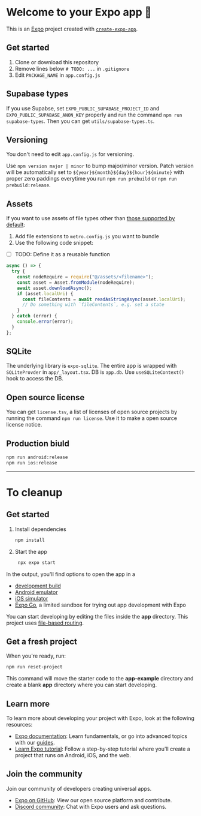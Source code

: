 # Welcome to your Expo app 👋

This is an [Expo](https://expo.dev) project created with [`create-expo-app`](https://www.npmjs.com/package/create-expo-app).

## Get started

1. Clone or download this repository
2. Remove lines below `# TODO: ...` in `.gitignore`
3. Edit `PACKAGE_NAME` in `app.config.js`

## Supabase types

If you use Supabse, set `EXPO_PUBLIC_SUPABASE_PROJECT_ID` and `EXPO_PUBLIC_SUPABASE_ANON_KEY` properly and run the command `npm run supabase-types`. Then you can get `utils/supabase-types.ts`.

## Versioning

You don't need to edit `app.config.js` for versioning.

Use `npm version major | minor` to bump major/minor version. Patch version will be automatically set to `${year}${month}${day}${hour}${minute}` with proper zero paddings everytime you run `npm run prebuild` or `npm run prebuild:release`.

## Assets

If you want to use assets of file types other than [those supported by default](https://docs.expo.dev/versions/latest/sdk/asset/#configurable-properties):

1. Add file extensions to `metro.config.js` you want to bundle
2. Use the following code snippet:

- [ ] TODO: Define it as a reusable function

```js
async () => {
  try {
    const nodeRequire = require("@/assets/<filename>");
    const asset = Asset.fromModule(nodeRequire);
    await asset.downloadAsync();
    if (asset.localUri) {
      const fileContents = await readAsStringAsync(asset.localUri);
      // Do something with `fileContents`, e.g. set a state
    }
  } catch (error) {
    console.error(error);
  }
};
```

## SQLite

The underlying library is `expo-sqlite`. The entire app is wrapped with `SQLiteProvder` in `app/_layout.tsx`. DB is `app.db`. Use `useSQLiteContext()` hook to access the DB.

## Open source license

You can get `license.tsv`, a list of licenses of open source projects by running the command `npm run license`. Use it to make a open source license notice.

## Production biuld

```sh
npm run android:release
npm run ios:release
```

---

# To cleanup

## Get started

1. Install dependencies

   ```bash
   npm install
   ```

2. Start the app

   ```bash
    npx expo start
   ```

In the output, you'll find options to open the app in a

- [development build](https://docs.expo.dev/develop/development-builds/introduction/)
- [Android emulator](https://docs.expo.dev/workflow/android-studio-emulator/)
- [iOS simulator](https://docs.expo.dev/workflow/ios-simulator/)
- [Expo Go](https://expo.dev/go), a limited sandbox for trying out app development with Expo

You can start developing by editing the files inside the **app** directory. This project uses [file-based routing](https://docs.expo.dev/router/introduction).

## Get a fresh project

When you're ready, run:

```bash
npm run reset-project
```

This command will move the starter code to the **app-example** directory and create a blank **app** directory where you can start developing.

## Learn more

To learn more about developing your project with Expo, look at the following resources:

- [Expo documentation](https://docs.expo.dev/): Learn fundamentals, or go into advanced topics with our [guides](https://docs.expo.dev/guides).
- [Learn Expo tutorial](https://docs.expo.dev/tutorial/introduction/): Follow a step-by-step tutorial where you'll create a project that runs on Android, iOS, and the web.

## Join the community

Join our community of developers creating universal apps.

- [Expo on GitHub](https://github.com/expo/expo): View our open source platform and contribute.
- [Discord community](https://chat.expo.dev): Chat with Expo users and ask questions.
